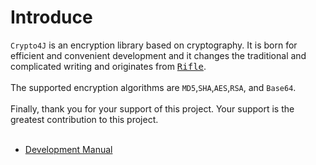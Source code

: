 # Introduce
`Crypto4J` is an encryption library based on cryptography. It is born for efficient and convenient development and it changes the traditional and complicated writing and originates from <kbd>[Rifle](https://github.com/Huyemt/Rifle)</kbd>.
<br><br>
The supported encryption algorithms are `MD5`,`SHA`,`AES`,`RSA`, and `Base64`.
<br><br>
Finally, thank you for your support of this project. Your support is the greatest contribution to this project.
<br><br>
* [Development Manual](start.md)